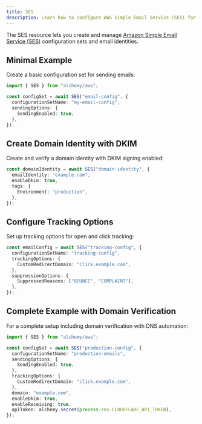 ```yaml
---
title: SES
description: Learn how to configure AWS Simple Email Service (SES) for sending emails using Alchemy in your applications.
---
```


The SES resource lets you create and manage [Amazon Simple Email Service (SES)](https://docs.aws.amazon.com/ses/latest/dg/Welcome.html) configuration sets and email identities.

## Minimal Example

Create a basic configuration set for sending emails:

```ts
import { SES } from "alchemy/aws";

const configSet = await SES("email-config", {
  configurationSetName: "my-email-config",
  sendingOptions: {
    SendingEnabled: true,
  },
});
```

## Create Domain Identity with DKIM

Create and verify a domain identity with DKIM signing enabled:

```ts
const domainIdentity = await SES("domain-identity", {
  emailIdentity: "example.com",
  enableDkim: true,
  tags: {
    Environment: "production",
  },
});
```

## Configure Tracking Options

Set up tracking options for open and click tracking:

```ts
const emailConfig = await SES("tracking-config", {
  configurationSetName: "tracking-config",
  trackingOptions: {
    CustomRedirectDomain: "click.example.com",
  },
  suppressionOptions: {
    SuppressedReasons: ["BOUNCE", "COMPLAINT"],
  },
});
```

## Complete Example with Domain Verification

For a complete setup including domain verification with DNS automation:

```ts
import { SES } from "alchemy/aws";

const configSet = await SES("production-config", {
  configurationSetName: "production-emails",
  sendingOptions: {
    SendingEnabled: true,
  },
  trackingOptions: {
    CustomRedirectDomain: "click.example.com",
  },
  domain: "example.com",
  enableDkim: true,
  enableReceiving: true,
  apiToken: alchemy.secret(process.env.CLOUDFLARE_API_TOKEN),
});
```
